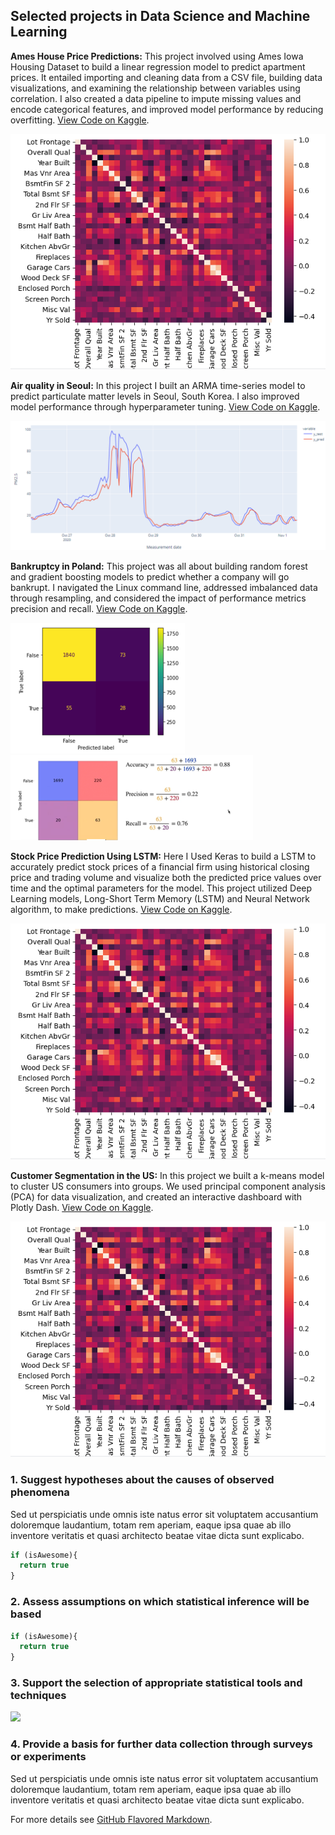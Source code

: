## Selected projects in Data Science and  Machine Learning 

**Ames House Price Predictions:** This project involved using Ames Iowa Housing Dataset to build a linear regression model to predict apartment prices. It entailed importing and cleaning data from a CSV file, building data visualizations, and examining the relationship between variables using correlation. I also created a data pipeline to impute missing values and encode categorical features, and improved model performance by reducing overfitting.
[View Code on Kaggle](https://www.kaggle.com/code/silasmatamanda/ames-house-price-predictions/).

<img src="images/df97.png?raw=true"/>


**Air quality in Seoul:** In this project I built an ARMA time-series model to predict particulate matter levels in Seoul, South Korea. I also improved model performance through hyperparameter tuning.
[View Code on Kaggle](https://www.kaggle.com/silasmatamanda/time-series-prediction-seoul-air-quality/).

<img src="images/df20.png?raw=true"/>


**Bankruptcy in Poland:** This project was all about building random forest and gradient boosting models to predict whether a company will go bankrupt. I navigated the Linux command line, addressed imbalanced data through resampling, and considered the impact of performance metrics precision and recall.
[View Code on Kaggle](https://www.kaggle.com/code/silasmatamanda/ames-house-price-predictions/).

<img src="images/df21_confusion.png?raw=true"/><img src="images/df21_confusion2.png?raw=true"/>


**Stock Price Prediction Using LSTM:** Here I Used Keras to build a LSTM to accurately predict stock prices of a financial firm using historical closing price and trading volume and visualize both the predicted price values over time and the optimal parameters for the model. This project utilized Deep Learning models, Long-Short Term Memory (LSTM) and Neural Network algorithm, to make predictions. 
[View Code on Kaggle](https://www.kaggle.com/code/silasmatamanda/ames-house-price-predictions/).

<img src="images/df97.png?raw=true"/>


**Customer Segmentation in the US:** In this project we built a k-means model to cluster US consumers into groups. We used principal component analysis (PCA) for data visualization, and created an interactive dashboard with Plotly Dash.
[View Code on Kaggle](https://www.kaggle.com/code/silasmatamanda/ames-house-price-predictions/).

<img src="images/df97.png?raw=true"/>

### 1. Suggest hypotheses about the causes of observed phenomena

Sed ut perspiciatis unde omnis iste natus error sit voluptatem accusantium doloremque laudantium, totam rem aperiam, eaque ipsa quae ab illo inventore veritatis et quasi architecto beatae vitae dicta sunt explicabo. 

```javascript
if (isAwesome){
  return true
}
```

### 2. Assess assumptions on which statistical inference will be based

```javascript
if (isAwesome){
  return true
}
```

### 3. Support the selection of appropriate statistical tools and techniques

<img src="images/dummy_thumbnail.jpg?raw=true"/>

### 4. Provide a basis for further data collection through surveys or experiments

Sed ut perspiciatis unde omnis iste natus error sit voluptatem accusantium doloremque laudantium, totam rem aperiam, eaque ipsa quae ab illo inventore veritatis et quasi architecto beatae vitae dicta sunt explicabo. 

For more details see [GitHub Flavored Markdown](https://guides.github.com/features/mastering-markdown/).
